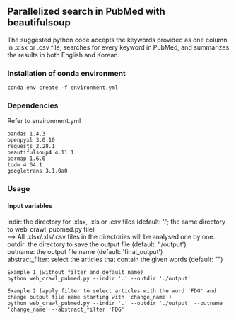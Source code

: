 ## Parallelized search in PubMed with beautifulsoup
The suggested python code accepts the keywords provided as one column in .xlsx or .csv file, searches for every keyword in PubMed, and summarizes the results in both English and Korean.

### Installation of conda environment
```{Plain Text}
conda env create -f environment.yml
```

### Dependencies
Refer to environment.yml
```{Plain Text}
pandas 1.4.3  
openpyxl 3.0.10  
requests 2.28.1  
beautifulsoup4 4.11.1  
parmap 1.6.0  
tqdm 4.64.1  
googletrans 3.1.0a0  
```
### Usage
#### Input variables  
indir: the directory for .xlsx, .xls or .csv files (default: '.'; the same directory to web_crawl_pubmed.py file)  
--> All .xlsx/.xls/.csv files in the directories will be analysed one by one.  
outdir: the directory to save the output file (default: './output')  
outname: the output file name (default: 'final_output')  
abstract_filter: select the articles that contain the given words (default: "")  
```{Plain Text}
Example 1 (without filter and default name)
python web_crawl_pubmed.py --indir '.' --outdir './output'

Example 2 (apply filter to select articles with the word 'FDG' and change output file name starting with 'change_name')
python web_crawl_pubmed.py --indir '.' --outdir './output' --outname 'change_name' --abstract_filter 'FDG'
```
